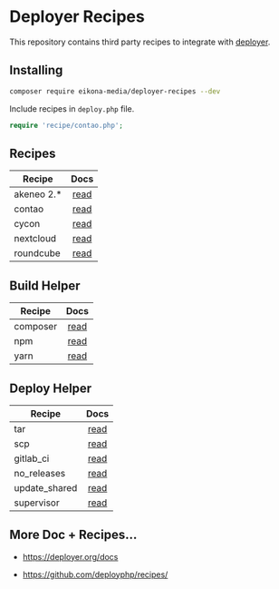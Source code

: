 # Deployer Recipes

This repository contains third party recipes to integrate with [deployer](https://github.com/deployphp/deployer).

## Installing

~~~sh
composer require eikona-media/deployer-recipes --dev
~~~

Include recipes in `deploy.php` file.

```php
require 'recipe/contao.php';
```

## Recipes

| Recipe     | Docs                        |
| ---------- |:---------------------------:|
| akeneo 2.* | [read](docs/akeneo2.md)     |
| contao     | [read](docs/contao.md)      |
| cycon      | [read](docs/cycon.md)       |
| nextcloud  | [read](docs/nextcloud.md)   |
| roundcube  | [read](docs/roundcube.md)   |

## Build Helper

| Recipe         | Docs                                 |
|----------------|:------------------------------------:|
| composer       | [read](docs/build/composer.md)       |
| npm            | [read](docs/build/npm.md)            |
| yarn           | [read](docs/build/yarn.md)           |

## Deploy Helper

| Recipe         | Docs                                 |
|----------------|:------------------------------------:|
| tar            | [read](docs/deploy/tar.md)           |
| scp            | [read](docs/deploy/scp.md)           |
| gitlab_ci      | [read](docs/deploy/gitlab_ci.md)     |
| no_releases    | [read](docs/deploy/no_releases.md)   |
| update_shared  | [read](docs/deploy/update_shared.md) |
| supervisor     | [read](docs/deploy/supervisor.md) |


## More Doc + Recipes...

* https://deployer.org/docs

* https://github.com/deployphp/recipes/
